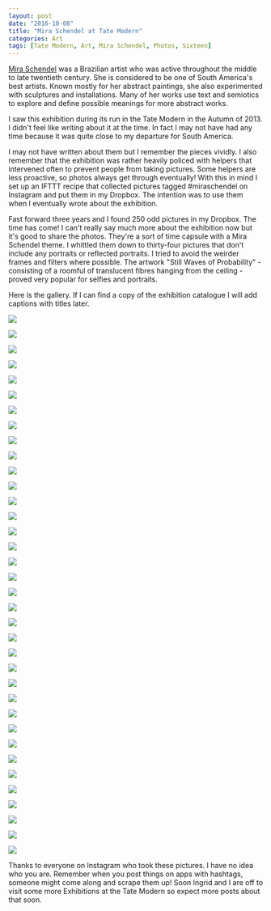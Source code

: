 ```yaml
---
layout: post
date: "2016-10-08"
title: "Mira Schendel at Tate Modern"
categories: Art
tags: [Tate Modern, Art, Mira Schendel, Photos, Sixteen]
---
```


[Mira Schendel](https://www.theguardian.com/artanddesign/2013/sep/29/mira-schendel-tate-modern-review) was a Brazilian artist who was active throughout the middle to late twentieth century. She is considered to be one of South America's best artists. Known mostly for her abstract paintings, she also experimented with sculptures and installations. Many of her works use text and semiotics to explore and define possible meanings for more abstract works.

I saw this exhibition during its run in the Tate Modern in the Autumn of 2013. I didn't feel like writing about it at the time. In fact I may not have had any time because it was quite close to my departure for South America.

I may not have written about them but I remember the pieces vividly. I also remember that the exhibition was rather heavily policed with helpers that intervened often to prevent people from taking pictures. Some helpers are less proactive, so photos always get through eventually! With this in mind I set up an IFTTT recipe that collected pictures tagged #miraschendel on Instagram and put them in my Dropbox. The intention was to use them when I eventually wrote about the exhibition.

Fast forward three years and I found 250 odd pictures in my Dropbox. The time has come! I can't really say much more about the exhibition now but it's good to share the photos. They're a sort of time capsule with a Mira Schendel theme. I whittled them down to thirty-four pictures that don't include any portraits or reflected portraits. I tried to avoid the weirder frames and filters where possible. The artwork "Still Waves of Probability" - consisting of a roomful of translucent fibres hanging from the ceiling - proved very popular for selfies and portraits.

Here is the gallery. If I can find a copy of the exhibition catalogue I will add captions with titles later.

![](/assets/images/schendel/Schendel-01.jpg)

![](/assets/images/schendel/Schendel-02.jpg)

![](/assets/images/schendel/Schendel-03.jpg)

![](/assets/images/schendel/Schendel-04.jpg)

![](/assets/images/schendel/Schendel-05.jpg)

![](/assets/images/schendel/Schendel-06.jpg)

![](/assets/images/schendel/Schendel-07.jpg)

![](/assets/images/schendel/Schendel-08.jpg)

![](/assets/images/schendel/Schendel-09.jpg)

![](/assets/images/schendel/Schendel-10.jpg)

![](/assets/images/schendel/Schendel-11.jpg)

![](/assets/images/schendel/Schendel-12.jpg)

![](/assets/images/schendel/Schendel-13.jpg)

![](/assets/images/schendel/Schendel-14.jpg)

![](/assets/images/schendel/Schendel-15.jpg)

![](/assets/images/schendel/Schendel-16.jpg)

![](/assets/images/schendel/Schendel-17.jpg)

![](/assets/images/schendel/Schendel-18.jpg)

![](/assets/images/schendel/Schendel-19.jpg)

![](/assets/images/schendel/Schendel-20.jpg)

![](/assets/images/schendel/Schendel-21.jpg)

![](/assets/images/schendel/Schendel-22.jpg)

![](/assets/images/schendel/Schendel-23.jpg)

![](/assets/images/schendel/Schendel-24.jpg)

![](/assets/images/schendel/Schendel-25.jpg)

![](/assets/images/schendel/Schendel-26.jpg)

![](/assets/images/schendel/Schendel-27.jpg)

![](/assets/images/schendel/Schendel-28.jpg)

![](/assets/images/schendel/Schendel-29.jpg)

![](/assets/images/schendel/Schendel-30.jpg)

![](/assets/images/schendel/Schendel-31.jpg)

![](/assets/images/schendel/Schendel-32.jpg)

![](/assets/images/schendel/Schendel-33.jpg)

![](/assets/images/schendel/Schendel-34.jpg)

![](/assets/images/schendel/Schendel-35.jpg)

![](/assets/images/schendel/Schendel-36.jpg)

Thanks to everyone on Instagram who took these pictures. I have no idea who you are. Remember when you post things on apps with hashtags, someone might come along and scrape them up! Soon Ingrid and I are off to visit some more Exhibitions at the Tate Modern so expect more posts about that soon.
